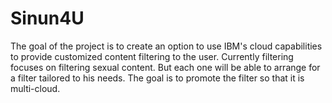 # Sinun4U
The goal of the project is to create an option to use IBM's cloud capabilities to provide customized content filtering to the user. Currently filtering focuses on filtering sexual content. But each one will be able to arrange for a filter tailored to his needs. The goal is to promote the filter so that it is multi-cloud.
